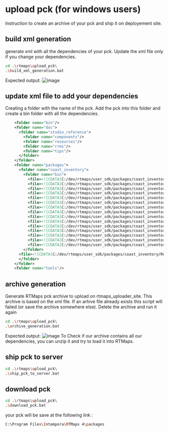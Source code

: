 # upload pck (for windows users)

Instruction to create an archive of your pck and ship it on deployement site.
## build xml generation
generate xml with all the dependencies of your pck. Update the xml file only if you change your dependencies.
```bash
cd .\rtmaps\upload_pck\
.\build_xml_generation.bat
```
Expected output:
![image](../../doc/rtmaps/upload_pck/build_xml_generation.png)

## update xml file to add your dependencies
Creating a folder with the name of the pck. Add the pck into this folder and create a bin folder with all the dependencies.
```xml
    <folder name="bin"/>
    <folder name="doc">
      <folder name="studio_reference">
        <folder name="components"/>
        <folder name="resources"/>
        <folder name="rrms"/>
        <folder name="tips"/>
      </folder>
    </folder>
    <folder name="packages">
      <folder name="coast_inventory">
        <folder name="bin">
          <file><![CDATA[C:/dev/rtmaps/user_sdk/packages/coast_inventory/Release/bin/gflags.dll]]></file>
          <file><![CDATA[C:/dev/rtmaps/user_sdk/packages/coast_inventory/Release/bin/glog.dll]]></file>
          <file><![CDATA[C:/dev/rtmaps/user_sdk/packages/coast_inventory/Release/bin/jpeg62.dll]]></file>
          <file><![CDATA[C:/dev/rtmaps/user_sdk/packages/coast_inventory/Release/bin/liblzma.dll]]></file>
          <file><![CDATA[C:/dev/rtmaps/user_sdk/packages/coast_inventory/Release/bin/libpng16.dll]]></file>
          <file><![CDATA[C:/dev/rtmaps/user_sdk/packages/coast_inventory/Release/bin/libsharpyuv.dll]]></file>
          <file><![CDATA[C:/dev/rtmaps/user_sdk/packages/coast_inventory/Release/bin/libwebp.dll]]></file>
          <file><![CDATA[C:/dev/rtmaps/user_sdk/packages/coast_inventory/Release/bin/libwebpdecoder.dll]]></file>
          <file><![CDATA[C:/dev/rtmaps/user_sdk/packages/coast_inventory/Release/bin/opencv_core4.dll]]></file>
          <file><![CDATA[C:/dev/rtmaps/user_sdk/packages/coast_inventory/Release/bin/opencv_imgcodecs4.dll]]></file>
          <file><![CDATA[C:/dev/rtmaps/user_sdk/packages/coast_inventory/Release/bin/opencv_imgproc4.dll]]></file>
          <file><![CDATA[C:/dev/rtmaps/user_sdk/packages/coast_inventory/Release/bin/pthreadVC2.dll]]></file>
          <file><![CDATA[C:/dev/rtmaps/user_sdk/packages/coast_inventory/Release/bin/tiff.dll]]></file>
          <file><![CDATA[C:/dev/rtmaps/user_sdk/packages/coast_inventory/Release/bin/tinyxml2.dll]]></file>
          <file><![CDATA[C:/dev/rtmaps/user_sdk/packages/coast_inventory/Release/bin/zlib1.dll]]></file>
        </folder>
      <file><![CDATA[C:/dev/rtmaps/user_sdk/packages/coast_inventory/Release/coast_inventory.pck]]></file>
      </folder>
    </folder>
    <folder name="tools"/>
```
## archive generation
Generate RTMaps pck archive to upload on rtmaps_uploader_site. This archive is based on the xml file.
If an arhive file already exists this script will failed (or save the archive somewhere else). Delete the archive and run it again
```bash
cd .\rtmaps\upload_pck\
.\archive_generation.bat
```
Expected output:
![image](../../doc/rtmaps/upload_pck/archive_generation.png)
To Check if our archive contains all our dependencies, you can unzip it and try to load it into RTMaps.

## ship pck to server
```bash
cd .\rtmaps\upload_pck\
.\ship_pck_to_server.bat
```

## download pck
```bash
cd .\rtmaps\upload_pck\
.\download_pck.bat
```
your pck will be save at the following link :
```bash
C:\Program Files\Intempora\RTMaps 4\packages
```